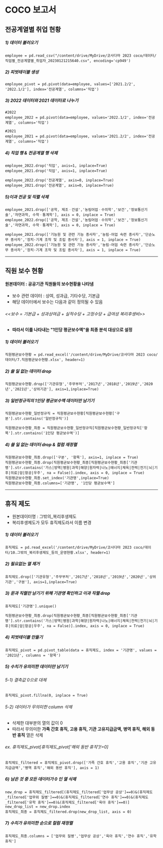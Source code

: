 # COCO 보고서
## 전공계열별 취업 현황
##### 1) 데이터 불러오기
    employee = pd.read_csv("/content/drive/MyDrive/코사다마 2023 coco/데이터/직업별_전공계열별_취업자_20230121215640.csv", encoding='cp949')

##### 2) 피벗테이블 생성
    employee_pivot = pd.pivot(data=employee, values=['2021.2/2', '2022.1/2'], index='전공계열', columns='직업')

##### 3) 2022 데이터와 2021 데이터로 나누기
    #2022
    employee_2022 = pd.pivot(data=employee, values='2022.1/2', index='전공계열', columns='직업')

    #2021
    employee_2021 = pd.pivot(data=employee, values='2021.2/2', index='전공계열', columns='직업')


##### 4) 직업 행 & 전공계열 행 삭제
    employee_2022.drop('직업', axis=1, inplace=True)
    employee_2021.drop('직업', axis=1, inplace=True)

    employee_2022.drop('전공계열', axis=0, inplace=True)
    employee_2021.drop('전공계열', axis=0, inplace=True)

##### 5)이과 전공 및 직렬 삭제
    employee_2021.drop(['공학, 제조ㆍ건설','농림어업ㆍ수의학','보건','정보통신기술','자연과학, 수학ㆍ통계학'], axis = 0, inplace = True)
    employee_2022.drop(['공학, 제조ㆍ건설','농림어업ㆍ수의학','보건','정보통신기술','자연과학, 수학ㆍ통계학'], axis = 0, inplace = True)

    employee_2021.drop(['기능원 및 관련 기능 종사자','농림·어업 숙련 종사자','단순노무 종사자','장치·기계 조작 및 조립 종사자'], axis = 1, inplace = True)
    employee_2022.drop(['기능원 및 관련 기능 종사자','농림·어업 숙련 종사자','단순노무 종사자','장치·기계 조작 및 조립 종사자'], axis = 1, inplace = True)

<hr/>

## 직원 보수 현황
#### 원본데이터 : 공공기관 직원들의 보수현황을 나타냄
* 보수 관련 데이터 : 상여, 성과급, 기타수당, 기본급 
* 해당 데이터에서 보수는 다음과 같이 정의될 수 있음
###### <<보수 = 기본급 + 성과상여금 + 실적수당 + 고정수당 + 급여성 복리후생비>>
* **따라서 이를 나타내는 "1인당 평균보수액"을 최종 분석 대상으로 설정**

##### 1) 데이터 불러오기
    직원평균보수현황 = pd.read_excel('/content/drive/MyDrive/코사다마 2023 coco/데이터/7.직원평균보수현황.xlsx', header=1)

##### 2) 쓸 일 없는 데이터 drop
    직원평균보수현황.drop(['기관유형','주무부처','2017년','2018년','2019년','2020년','2021년','상위기관'], axis=1,inplace=True)

##### 3) 일반정규직의 1인당 평균보수액 데이터만 남기기
    직원평균보수현황_일반정규직 = 직원평균보수현황[직원평균보수현황['구분'].str.contains('일반정규직')]
    
    직원평균보수현황_최종 = 직원평균보수현황_일반정규직[직원평균보수현황_일반정규직['항목'].str.contains('1인당 평균보수액')]

##### 4) 쓸 일 없는 데이터 drop & 컬럼 재정렬
    직원평균보수현황_최종.drop(['구분', '항목'], axis=1, inplace = True)
    직원평균보수현황_최종.drop(직원평균보수현황_최종[직원평균보수현황_최종['기관명'].str.contains('가스|방역|병원|과학|해양|원자력|나노|에너지|체육|전력|전기|뇌|기후|의료|암|항공|우주', na = False)].index, axis = 0, inplace = True)
    직원평균보수현황_최종.set_index('기관명',inplace=True)
    직원평균보수현황_최종.columns=['기관명', '1인당 평균보수액']

<hr/>

## 휴직 제도
* 원본데이터명 : 그밖의_복리후생제도
* 복리후생제도가 모두 휴직제도라서 이름 변경

##### 1) 데이터 불러오기
    휴직제도 = pd.read_excel('/content/drive/MyDrive/코사다마 2023 coco/데이터/10.그밖의_복리후생제도_등의_운영현황.xlsx', header=1)


##### 2) 필요없는 열 제거
    휴직제도.drop(['기관유형','주무부처','2017년','2018년','2019년','2020년','상위기관','구분'], axis=1,inplace=True)

##### 3) 문과 직렬만 남기기 위해 기관명 확인하고 이과 직렬 drop
    휴직제도['기관명'].unique()

    직원평균보수현황_최종.drop(직원평균보수현황_최종[직원평균보수현황_최종['기관명'].str.contains('가스|방역|병원|과학|해양|원자력|나노|에너지|체육|전력|전기|뇌|기후|의료|암|항공|우주', na = False)].index, axis = 0, inplace = True)

##### 4) 피벗테이블 만들기
    휴직제도_pivot = pd.pivot_table(data = 휴직제도, index = '기관명', values = '2021년', columns = '항목')

##### 5) 수치가 유의미한 데이터만 남기기
###### 5-1) 결측값 0으로 대체
    휴직제도_pivot.fillna(0, inplace = True)
###### 5-2) 데이터가 무의미한 column 삭제
* 삭제한 대부분의 열의 값이 0 
* 따라서 무의미한 **가족 간호 휴직, 고용 휴직, 기관 고유지급금액, 병역 휴직, 해외 동반 휴직** 열은 삭제
###### ex. 휴직제도_pivot[휴직제도_pivot['해외 동반 휴직']!=0]
######
    휴직제도_filtered = 휴직제도_pivot.drop(['가족 간호 휴직','고용 휴직','기관 고유지급금액','병역 휴직','해외 동반 휴직'], axis = 1)

##### 6) 남은 것 중 모든 데이터가 0 인 열 삭제
    new_drop = 휴직제도_filtered[(휴직제도_filtered['업무상 공상']==0)&(휴직제도_filtered['업무외 질병']==0)&(휴직제도_filtered['연수 휴직']==0)&(휴직제도_filtered['유학 휴직']==0)&(휴직제도_filtered['육아 휴직']==0)]
    new_drop_list = new_drop.index
    휴직제도_최종 = 휴직제도_filtered.drop(new_drop_list, axis = 0)

##### 7) 수치가 유의미한 순으로 컬럼 재정렬
    휴직제도_최종.columns = ['업무외 질병','업무상 공상','육아 휴직','연수 휴직','유학 휴직']

